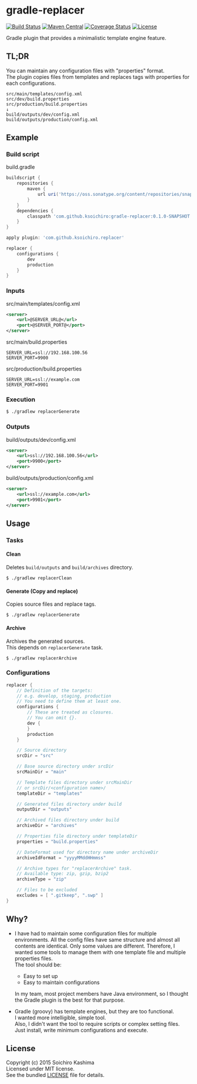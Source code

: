gradle-replacer
===

[![Build Status](http://img.shields.io/travis/ksoichiro/gradle-replacer.svg?style=flat)](https://travis-ci.org/ksoichiro/gradle-replacer)
[![Maven Central](http://img.shields.io/maven-central/v/com.github.ksoichiro/gradle-replacer.svg?style=flat)](https://github.com/ksoichiro/gradle-replacer/releases/latest)
[![Coverage Status](https://coveralls.io/repos/ksoichiro/gradle-replacer/badge.svg?branch=master)](https://coveralls.io/r/ksoichiro/gradle-replacer?branch=master)
[![License](http://img.shields.io/:license-MIT-blue.svg?style=flat)](https://github.com/ksoichiro/gradle-replacer/blob/master/LICENSE)

Gradle plugin that provides a minimalistic template engine feature.

## TL;DR

You can maintain any configuration files with "properties" format.  
The plugin copies files from templates and
replaces tags with properties for each configurations.

    src/main/templates/config.xml
    src/dev/build.properties
    src/production/build.properties
    ↓
    build/outputs/dev/config.xml
    build/outputs/production/config.xml

## Example

### Build script

build.gradle

```groovy
buildscript {
    repositories {
        maven {
            url uri('https://oss.sonatype.org/content/repositories/snapshots/')
        }
    }
    dependencies {
        classpath 'com.github.ksoichiro:gradle-replacer:0.1.0-SNAPSHOT'
    }
}

apply plugin: 'com.github.ksoichiro.replacer'

replacer {
    configurations {
        dev
        production
    }
}
```

### Inputs

src/main/templates/config.xml

```xml
<server>
    <url>@SERVER_URL@</url>
    <port>@SERVER_PORT@</port>
</server>
```

src/main/build.properties

```
SERVER_URL=ssl://192.168.100.56
SERVER_PORT=9900
```

src/production/build.properties

```
SERVER_URL=ssl://example.com
SERVER_PORT=9901
```

### Execution

```sh
$ ./gradlew replacerGenerate
```

### Outputs

build/outputs/dev/config.xml

```xml
<server>
    <url>ssl://192.168.100.56</url>
    <port>9900</port>
</server>
```

build/outputs/production/config.xml

```xml
<server>
    <url>ssl://example.com</url>
    <port>9901</port>
</server>
```


## Usage

### Tasks

#### Clean

Deletes `build/outputs` and `build/archives` directory.

```
$ ./gradlew replacerClean
```

#### Generate (Copy and replace)

Copies source files and replace tags.

```
$ ./gradlew replacerGenerate
```

#### Archive

Archives the generated sources.  
This depends on `replacerGenerate` task.

```
$ ./gradlew replacerArchive
```

### Configurations

```groovy
replacer {
    // Definition of the targets:
    // e.g. develop, staging, production
    // You need to define them at least one.
    configurations {
        // These are treated as closures.
        // You can omit {}.
        dev {
        }
        production
    }

    // Source directory
    srcDir = "src"

    // Base source directory under srcDir
    srcMainDir = "main"

    // Template files directory under srcMainDir
    // or srcDir/<configuration name>/
    templateDir = "templates"

    // Generated files directory under build
    outputDir = "outputs"

    // Archived files directory under build
    archiveDir = "archives"

    // Properties file directory under templateDir
    properties = "build.properties"

    // DateFormat used for directory name under archiveDir
    archiveIdFormat = "yyyyMMddHHmmss"

    // Archive types for "replacerArchive" task.
    // Available type: zip, gzip, bzip2
    archiveType = "zip"

    // Files to be excluded
    excludes = [ ".gitkeep", ".swp" ]
}
```

## Why?

* I have had to maintain some configuration files for multiple environments.
  All the config files have same structure and almost all contents are identical.
  Only some values are different.
  Therefore, I wanted some tools to manage them with one template file and multiple properties files.  
  The tool should be:
    * Easy to set up
    * Easy to maintain configurations

  In my team, most project members have Java environment,
  so I thought the Gradle plugin is the best for that purpose.
* Gradle (groovy) has template engines,
  but they are too functional.  
  I wanted more intelligible, simple tool.  
  Also, I didn't want the tool to require scripts or
  complex setting files.  
  Just install, write minimum configurations and execute.

## License

Copyright (c) 2015 Soichiro Kashima  
Licensed under MIT license.  
See the bundled [LICENSE](https://github.com/ksoichiro/gradle-android-git/blob/master/LICENSE) file for details.

